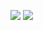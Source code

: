 <a href="https://www.instagram.com/55._.yong/" target="_blank"><img src="https://img.shields.io/badge/55._.yong-E4405F?style=flat-square&logo=instagram&logoColor=FFFFFF"/></a>
<a href="" target="_blank"><img src="https://img.shields.io/badge/rmdir@kakao.com-FFCD00?style=social&logo=kakao&logoColor=FFFFFF"/></a>
